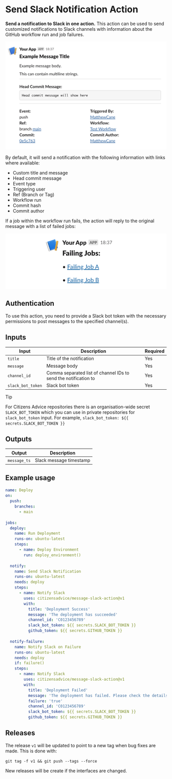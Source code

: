 # Send Slack Notification Action

**Send a notification to Slack in one action.** This action can be used to send customized notifications to Slack channels with information about the GitHub workflow run and job failures.

![Example Message](examples/message-example.png)

By default, it will send a notification with the following information with links where available:

- Custom title and message
- Head commit message
- Event type
- Triggering user
- Ref (Branch or Tag)
- Workflow run
- Commit hash
- Commit author

If a job within the workflow run fails, the action will reply to the original message with a list of failed jobs:

![Example Message](examples/comment-example.png)

## Authentication

To use this action, you need to provide a Slack bot token with the necessary permissions to post messages to the specified channel(s).

## Inputs

| Input             | Description                                                     | Required |
| ----------------- | --------------------------------------------------------------- | -------- |
| `title`           | Title of the notification                                       | Yes      |
| `message`         | Message body                                                    | Yes      |
| `channel_id`      | Comma separated list of channel IDs to send the notification to | Yes      |
| `slack_bot_token` | Slack bot token                                                 | Yes      |

> [!TIP]
> For Citizens Advice repositories there is an organisation-wide secret `SLACK_BOT_TOKEN` which you can use in private repositories for `slack_bot_token` input. For example, `slack_bot_token: ${{ secrets.SLACK_BOT_TOKEN }}`

## Outputs

| Output       | Description             |
| ------------ | ----------------------- |
| `message_ts` | Slack message timestamp |

## Example usage

```yaml
name: Deploy
on:
  push:
    branches:
      - main

jobs:
  deploy:
    name: Run Deployment
    runs-on: ubuntu-latest
    steps:
      - name: Deploy Environment
        run: deploy_environment()

  notify:
    name: Send Slack Notification
    runs-on: ubuntu-latest
    needs: deploy
    steps:
      - name: Notify Slack
        uses: citizensadvice/message-slack-action@v1
        with:
          title: 'Deployment Success'
          message: 'The deployment has succeeded'
          channel_id: 'C0123456789'
          slack_bot_token: ${{ secrets.SLACK_BOT_TOKEN }}
          github_token: ${{ secrets.GITHUB_TOKEN }}

  notify-failure:
    name: Notify Slack on Failure
    runs-on: ubuntu-latest
    needs: deploy
    if: failure()
    steps:
      - name: Notify Slack
        uses: citizensadvice/message-slack-action@v1
        with:
          title: 'Deployment Failed'
          message: 'The deployment has failed. Please check the details below.'
          failure: 'true'
          channel_id: 'C0123456789'
          slack_bot_token: ${{ secrets.SLACK_BOT_TOKEN }}
          github_token: ${{ secrets.GITHUB_TOKEN }}
```

## Releases

The release `v1` will be updated to point to a new tag when bug fixes are made. This is done with:

`git tag -f v1 && git push --tags --force`

New releases will be create if the interfaces are changed.
